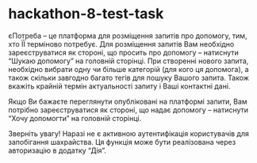 # hackathon-8-test-task
єПотреба – це платформа для розміщення запитів про  допомогу, тим, хто ЇЇ терміново потребує. Для розміщення запитів Вам необхідно зареєструватися як стороні, що просить про допомогу – натиснути “Шукаю допомогу” на головній сторінці. 
При створенні нового запита, необхідно вибрати одну чи більше категорій (для кого ця допомога), а також скільки завгодно багато тегів для пошуку Вашого запита. Також вкажіть крайній термін актуальності запиту і Ваші контактні дані.

Якщо Ви бажаєте переглянути опубліковані на платформі запити, Вам потрібно зареєструватися як стороні, що надає допомогу – натиснути “Хочу допомогти” на головній сторінці. 


Зверніть увагу! Наразі не є активною аутентифікація користувачів для запобігання шахрайства. Ця функція може бути реалізована через авторизацію в додатку “Дія”.
